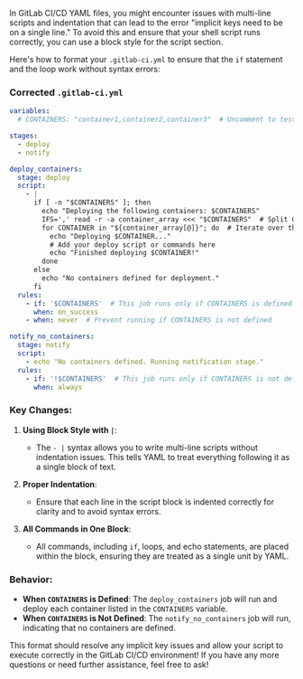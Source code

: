 In GitLab CI/CD YAML files, you might encounter issues with multi-line scripts and indentation that can lead to the error "implicit keys need to be on a single line." To avoid this and ensure that your shell script runs correctly, you can use a block style for the script section.

Here's how to format your `.gitlab-ci.yml` to ensure that the `if` statement and the loop work without syntax errors:

### Corrected `.gitlab-ci.yml`

```yaml
variables:
  # CONTAINERS: "container1,container2,container3"  # Uncomment to test with defined containers

stages:
  - deploy
  - notify

deploy_containers:
  stage: deploy
  script:
    - |
      if [ -n "$CONTAINERS" ]; then
        echo "Deploying the following containers: $CONTAINERS"
        IFS=',' read -r -a container_array <<< "$CONTAINERS"  # Split CONTAINERS into an array
        for CONTAINER in "${container_array[@]}"; do  # Iterate over the array
          echo "Deploying $CONTAINER..."
          # Add your deploy script or commands here
          echo "Finished deploying $CONTAINER!"
        done
      else
        echo "No containers defined for deployment."
      fi
  rules:
    - if: '$CONTAINERS'  # This job runs only if CONTAINERS is defined
      when: on_success
    - when: never  # Prevent running if CONTAINERS is not defined

notify_no_containers:
  stage: notify
  script:
    - echo "No containers defined. Running notification stage."
  rules:
    - if: '!$CONTAINERS'  # This job runs only if CONTAINERS is not defined
      when: always
```

### Key Changes:

1. **Using Block Style with `|`**:
   - The `- |` syntax allows you to write multi-line scripts without indentation issues. This tells YAML to treat everything following it as a single block of text.

2. **Proper Indentation**:
   - Ensure that each line in the script block is indented correctly for clarity and to avoid syntax errors.

3. **All Commands in One Block**:
   - All commands, including `if`, loops, and echo statements, are placed within the block, ensuring they are treated as a single unit by YAML.

### Behavior:
- **When `CONTAINERS` is Defined**: The `deploy_containers` job will run and deploy each container listed in the `CONTAINERS` variable.
- **When `CONTAINERS` is Not Defined**: The `notify_no_containers` job will run, indicating that no containers are defined.

This format should resolve any implicit key issues and allow your script to execute correctly in the GitLab CI/CD environment! If you have any more questions or need further assistance, feel free to ask!
